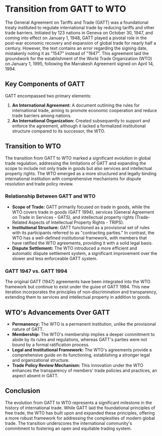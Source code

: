 # Transition from GATT to WTO

The General Agreement on Tariffs and Trade (GATT) was a foundational treaty instituted to regulate international trade by reducing tariffs and other trade barriers. Initiated by 123 nations in Geneva on October 30, 1947, and coming into effect on January 1, 1948, GATT played a pivotal role in the post-war economic recovery and expansion of global trade for nearly half a century. However, the text contains an error regarding the signing date, mistakenly noting it as "1547" instead of "1947". This agreement laid the groundwork for the establishment of the World Trade Organization (WTO) on January 1, 1995, following the Marrakesh Agreement signed on April 14, 1994.

## Key Components of GATT

GATT encompassed two primary elements:

1. **An International Agreement:** A document outlining the rules for international trade, aiming to promote economic cooperation and reduce trade barriers among nations.
2. **An International Organization:** Created subsequently to support and enforce the agreement, although it lacked a formalized institutional structure compared to its successor, the WTO.

## Transition to WTO

The transition from GATT to WTO marked a significant evolution in global trade regulation, addressing the limitations of GATT and expanding the scope to include not only trade in goods but also services and intellectual property rights. The WTO emerged as a more structured and legally binding international institution with comprehensive mechanisms for dispute resolution and trade policy review.

### Relationship Between GATT and WTO

- **Scope of Trade:** GATT primarily focused on trade in goods, while the WTO covers trade in goods (GATT 1994), services (General Agreement on Trade in Services - GATS), and intellectual property rights (Trade-Related Aspects of Intellectual Property Rights - TRIPS).
- **Institutional Structure:** GATT functioned as a provisional set of rules with its participants referred to as "contracting parties." In contrast, the WTO has a well-defined institutional framework, with members that have ratified the WTO agreements, providing it with a solid legal basis.
- **Dispute Settlement:** The WTO introduced a more efficient and automatic dispute settlement system, a significant improvement over the slower and less enforceable GATT system.

### GATT 1947 vs. GATT 1994

The original GATT (1947) agreements have been integrated into the WTO framework but continue to exist under the guise of GATT 1994. This new iteration incorporates the principles of non-discrimination and transparency, extending them to services and intellectual property in addition to goods.

## WTO's Advancements Over GATT

- **Permanency:** The WTO is a permanent institution, unlike the provisional nature of GATT.
- **Membership:** The WTO's membership implies a deeper commitment to abide by its rules and regulations, whereas GATT's parties were not bound by a formal ratification process.
- **Legal and Institutional Framework:** The WTO's agreements provide a comprehensive guide on its functioning, establishing a stronger legal and organizational structure.
- **Trade Policy Review Mechanism:** This innovation under the WTO enhances the transparency of members' trade policies and practices, an aspect absent in GATT.

## Conclusion

The evolution from GATT to WTO represents a significant milestone in the history of international trade. While GATT laid the foundational principles of free trade, the WTO has built upon and expanded these principles, offering a more robust framework for addressing the complexities of modern global trade. The transition underscores the international community's commitment to fostering an open and equitable trading system.
